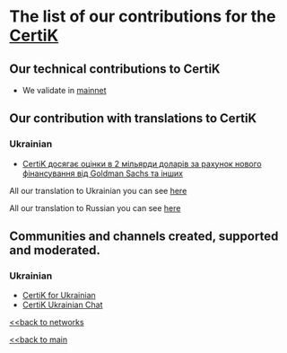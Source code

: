 # The list of our contributions for the [CertiK](https://www.kava.io/)

## Our technical contributions to CertiK

- We validate in [mainnet](https://www.mintscan.io/certik/validators/certikvaloper13yhqdx8ycpyadfzque9ucj5ewe80qvh7vw0sh4)

## Our contribution with translations to CertiK
### Ukrainian
- [CertiK досягає оцінки в 2 мільярди доларів за рахунок нового фінансування від Goldman Sachs та інших](https://ua.nq4.net/yu31UqhVMnu)


All our translation to Ukrainian you can see [here](https://github.com/nq4-net/entrance/blob/main/languages/ukrainian.md)

All our translation to Russian you can see [here](https://github.com/nq4-net/entrance/blob/main/languages/russian.md)

## Communities and channels created, supported and moderated.
### Ukrainian
- [CertiK for Ukrainian](https://t.me/CertikUkraine)
- [CertiK Ukrainian Chat](https://t.me/CertikUkraineChat)


[<<back to networks](https://github.com/nq4-net/entrance/tree/main/networks)

[<<back to main](https://github.com/nq4-net/entrance)